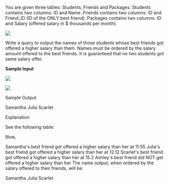 You are given three tables: Students, Friends and Packages. Students contains two columns: ID and Name. Friends contains two columns: ID and Friend_ID (ID of the ONLY best friend). Packages contains two columns: ID and Salary (offered salary in $ thousands per month).

![](https://s3.amazonaws.com/hr-challenge-images/12895/1443820186-2a9b4939a8-1.png)

Write a query to output the names of those students whose best friends got offered a higher salary than them. Names must be ordered by the salary amount offered to the best friends. It is guaranteed that no two students got same salary offer.

**Sample Input**
 
 ![](https://s3.amazonaws.com/hr-challenge-images/12895/1443820079-9bd1e231b1-2_1.png)
 
 ![](https://s3.amazonaws.com/hr-challenge-images/12895/1443820100-adb691b2f5-2_2.png)
 


Sample Output

Samantha
Julia
Scarlet

Explanation

See the following table:



Now,

Samantha's best friend got offered a higher salary than her at 11.55
Julia's best friend got offered a higher salary than her at 12.12
Scarlet's best friend got offered a higher salary than her at 15.2
Ashley's best friend did NOT get offered a higher salary than her
The name output, when ordered by the salary offered to their friends, will be:

Samantha
Julia
Scarlet
